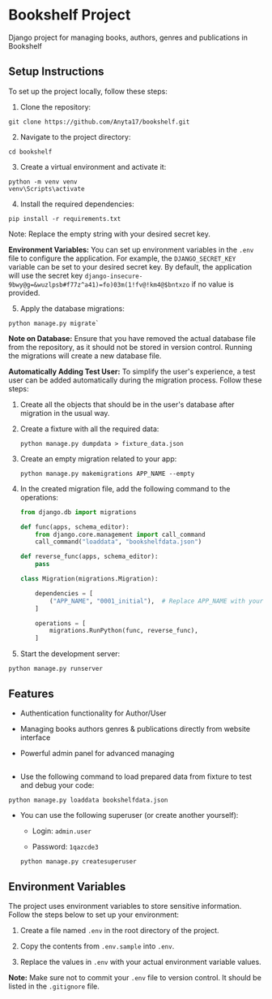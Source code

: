 # Bookshelf Project

Django project for managing books, authors, genres and publications in Bookshelf

## Setup Instructions

To set up the project locally, follow these steps:

1. Clone the repository:

  ```
  git clone https://github.com/Anyta17/bookshelf.git
  ```

2. Navigate to the project directory:

  ```
  cd bookshelf
  ```

3. Create a virtual environment and activate it:

  ```
  python -m venv venv
  venv\Scripts\activate
  ```


4. Install the required dependencies:

  ```
  pip install -r requirements.txt
  ```

Note: Replace the empty string with your desired secret key.

**Environment Variables:** You can set up environment variables in the `.env` file to configure the application. For example, the `DJANGO_SECRET_KEY` variable can be set to your desired secret key. By default, the application will use the secret key `django-insecure-9bwy@g=&wuzlpsb#f77z^a41)=fo)03m(1!fv@!km4@$bntxzo` if no value is provided.

5. Apply the database migrations:

  ```
  python manage.py migrate`
  ```

**Note on Database:** Ensure that you have removed the actual database file from the repository, as it should not be stored in version control. Running the migrations will create a new database file.

**Automatically Adding Test User:** To simplify the user's experience, a test user can be added automatically during the migration process. Follow these steps:

1. Create all the objects that should be in the user's database after migration in the usual way.

2. Create a fixture with all the required data:

   ```
   python manage.py dumpdata > fixture_data.json
   ```

3. Create an empty migration related to your app:

   ```
   python manage.py makemigrations APP_NAME --empty
   ```

4. In the created migration file, add the following command to the operations:

   ```python
   from django.db import migrations

   def func(apps, schema_editor):
       from django.core.management import call_command
       call_command("loaddata", "bookshelfdata.json")

   def reverse_func(apps, schema_editor):
       pass

   class Migration(migrations.Migration):

       dependencies = [
           ("APP_NAME", "0001_initial"),  # Replace APP_NAME with your app's name
       ]

       operations = [
           migrations.RunPython(func, reverse_func),
       ]
   ```

6. Start the development server:

  ```
  python manage.py runserver
  ```

## Features


* Authentication functionality for Author/User

* Managing books authors genres & publications directly from website interface

* Powerful admin panel for advanced managing


## 

- Use the following command to load prepared data from fixture to test and debug your code:

  
`python manage.py loaddata bookshelfdata.json`


- You can use the following superuser (or create another yourself):

    - Login: `admin.user`

    - Password: `1qazcde3`


  `python manage.py createsuperuser`

## Environment Variables


The project uses environment variables to store sensitive information. Follow the steps below to set up your environment:


1. Create a file named `.env` in the root directory of the project.

2. Copy the contents from `.env.sample` into `.env`.

3. Replace the values in `.env` with your actual environment variable values.


**Note:** Make sure not to commit your `.env` file to version control. It should be listed in the `.gitignore` file.